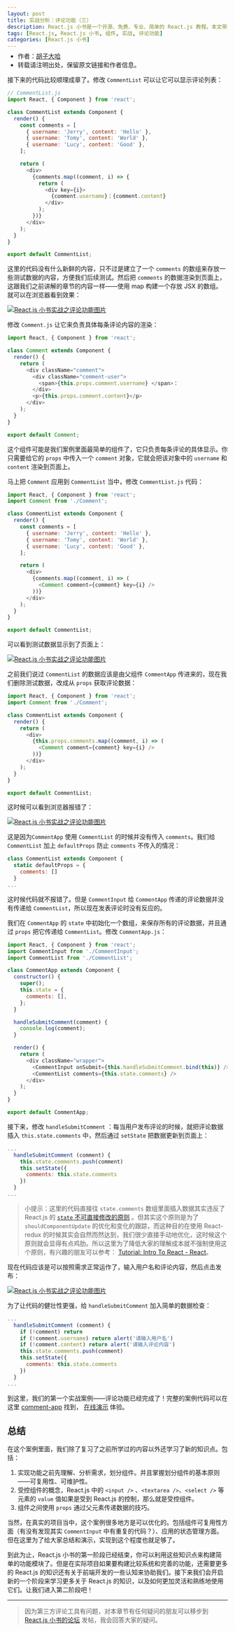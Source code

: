 ```yaml
---
layout: post
title: 实战分析：评论功能（三）
description: React.js 小书是一个开源、免费、专业、简单的 React.js 教程。本文带大家一起来学习如何分析、编写评论功能，用 React.js 实现了一个真正意义上的评论组件，本文是评论功能的第二部分。
tags: [React.js, React.js 小书, 组件, 实战, 评论功能]
categories: [React.js 小书]
---
```


<ul style='font-size: 14px; margin-top: -10px;'>
  <li>
    作者：<a href="https://www.zhihu.com/people/hu-zi-da-ha" target="_blank">胡子大哈</a>
  </li>
  <li>转载请注明出处，保留原文链接和作者信息。</li>
</ul>

接下来的代码比较顺理成章了。修改 `CommentList` 可以让它可以显示评论列表：

```javascript
// CommentList.js
import React, { Component } from 'react';

class CommentList extends Component {
  render() {
    const comments = [
      { username: 'Jerry', content: 'Hello' },
      { username: 'Tomy', content: 'World' },
      { username: 'Lucy', content: 'Good' },
    ];

    return (
      <div>
        {comments.map((comment, i) => {
          return (
            <div key={i}>
              {comment.username}：{comment.content}
            </div>
          );
        })}
      </div>
    );
  }
}

export default CommentList;
```

这里的代码没有什么新鲜的内容，只不过是建立了一个 `comments` 的数组来存放一些测试数据的内容，方便我们后续测试。然后把 `comments` 的数据渲染到页面上，这跟我们之前讲解的章节的内容一样——使用 map 构建一个存放 JSX 的数组。就可以在浏览器看到效果：

<a href="http://huzidaha.github.io/static/assets/img/posts/4EFF52CA-B573-4DBB-A313-8ADD90F65F24.png" target="_blank">![React.js 小书实战之评论功能图片](http://huzidaha.github.io/static/assets/img/posts/4EFF52CA-B573-4DBB-A313-8ADD90F65F24.png)</a>

修改 `Comment.js` 让它来负责具体每条评论内容的渲染：

```javascript
import React, { Component } from 'react';

class Comment extends Component {
  render() {
    return (
      <div className="comment">
        <div className="comment-user">
          <span>{this.props.comment.username} </span>：
        </div>
        <p>{this.props.comment.content}</p>
      </div>
    );
  }
}

export default Comment;
```

这个组件可能是我们案例里面最简单的组件了，它只负责每条评论的具体显示。你只需要给它的 `props` 中传入一个 `comment` 对象，它就会把该对象中的 `username` 和 `content` 渲染到页面上。

马上把 `Comment` 应用到 `CommentList` 当中，修改 `CommentList.js` 代码：

```javascript
import React, { Component } from 'react';
import Comment from './Comment';

class CommentList extends Component {
  render() {
    const comments = [
      { username: 'Jerry', content: 'Hello' },
      { username: 'Tomy', content: 'World' },
      { username: 'Lucy', content: 'Good' },
    ];

    return (
      <div>
        {comments.map((comment, i) => (
          <Comment comment={comment} key={i} />
        ))}
      </div>
    );
  }
}

export default CommentList;
```

可以看到测试数据显示到了页面上：

<a href="http://huzidaha.github.io/static/assets/img/posts/6A3B65A1-0CEA-4F98-B2E7-DC1D9B4CED83.png" target="_blank">![React.js 小书实战之评论功能图片](http://huzidaha.github.io/static/assets/img/posts/6A3B65A1-0CEA-4F98-B2E7-DC1D9B4CED83.png)</a>

之前我们说过 `CommentList` 的数据应该是由父组件 `CommentApp` 传进来的，现在我们删除测试数据，改成从 `props` 获取评论数据：

```javascript
import React, { Component } from 'react';
import Comment from './Comment';

class CommentList extends Component {
  render() {
    return (
      <div>
        {this.props.comments.map((comment, i) => (
          <Comment comment={comment} key={i} />
        ))}
      </div>
    );
  }
}

export default CommentList;
```

这时候可以看到浏览器报错了：

<a href="http://huzidaha.github.io/static/assets/img/posts/2B73DDBA-0D90-473A-BC2A-DB9C8E132458.png" target="_blank">![React.js 小书实战之评论功能图片](http://huzidaha.github.io/static/assets/img/posts/2B73DDBA-0D90-473A-BC2A-DB9C8E132458.png)</a>

这是因为`CommentApp` 使用 `CommentList` 的时候并没有传入 `comments`。我们给 `CommentList` 加上 `defaultProps` 防止 `comments` 不传入的情况：

```javascript
class CommentList extends Component {
  static defaultProps = {
    comments: []
  }
...
```

这时候代码就不报错了。但是 `CommentInput` 给 `CommentApp` 传递的评论数据并没有传递给 `CommentList`，所以现在发表评论时没有反应的。

我们在 `CommentApp` 的 `state` 中初始化一个数组，来保存所有的评论数据，并且通过 `props` 把它传递给 `CommentList`。修改 `CommentApp.js`：

```javascript
import React, { Component } from 'react';
import CommentInput from './CommentInput';
import CommentList from './CommentList';

class CommentApp extends Component {
  constructor() {
    super();
    this.state = {
      comments: [],
    };
  }

  handleSubmitComment(comment) {
    console.log(comment);
  }

  render() {
    return (
      <div className="wrapper">
        <CommentInput onSubmit={this.handleSubmitComment.bind(this)} />
        <CommentList comments={this.state.comments} />
      </div>
    );
  }
}

export default CommentApp;
```

接下来，修改 `handleSubmitComment` ：每当用户发布评论的时候，就把评论数据插入 `this.state.comments` 中，然后通过 `setState` 把数据更新到页面上：

```javascript
...
  handleSubmitComment (comment) {
    this.state.comments.push(comment)
    this.setState({
      comments: this.state.comments
    })
  }
...
```

> 小提示：这里的代码直接往 `state.comments` 数组里面插入数据其实违反了 React.js 的 [ `state` 不可直接修改的原则](https://facebook.github.io/react/tutorial/tutorial.html#why-immutability-is-important) 。但其实这个原则是为了 `shouldComponentUpdate` 的优化和变化的跟踪，而这种目的在使用 React-redux 的时候其实会自然而然达到，我们很少直接手动地优化，这时候这个原则就会显得有点鸡肋。所以这里为了降低大家的理解成本就不强制使用这个原则，有兴趣的朋友可以参考： [Tutorial: Intro To React - React](https://facebook.github.io/react/tutorial/tutorial.html#why-immutability-is-important)。

现在代码应该是可以按照需求正常运作了，输入用户名和评论内容，然后点击发布：

<a href="http://huzidaha.github.io/static/assets/img/posts/62C055E7-F668-4C70-A0C0-B8989A5E3B58.png" target="_blank">![React.js 小书实战之评论功能图片](http://huzidaha.github.io/static/assets/img/posts/62C055E7-F668-4C70-A0C0-B8989A5E3B58.png)</a>

为了让代码的健壮性更强，给 `handleSubmitComment` 加入简单的数据检查：

```javascript
...
  handleSubmitComment (comment) {
    if (!comment) return
    if (!comment.username) return alert('请输入用户名')
    if (!comment.content) return alert('请输入评论内容')
    this.state.comments.push(comment)
    this.setState({
      comments: this.state.comments
    })
  }
...
```

到这里，我们的第一个实战案例——评论功能已经完成了！完整的案例代码可以在这里 [comment-app](https://github.com/huzidaha/react-naive-book-examples/tree/master/comment-app) 找到， [在线演示](https://huzidaha.github.io/react-naive-book-examples/comment-app/build/index.html) 体验。

## 总结

在这个案例里面，我们除了复习了之前所学过的内容以外还学习了新的知识点。包括：

1. 实现功能之前先理解、分析需求，划分组件。并且掌握划分组件的基本原则——可复用性、可维护性。
2. 受控组件的概念，React.js 中的 `<input />` 、`<textarea />`、`<select />` 等元素的 `value` 值如果是受到 React.js 的控制，那么就是受控组件。
3. 组件之间使用 `props` 通过父元素传递数据的技巧。

当然，在真实的项目当中，这个案例很多地方是可以优化的。包括组件可复用性方面（有没有发现其实 `CommentInput` 中有重复的代码？）、应用的状态管理方面。但在这里为了给大家总结和演示，实现到这个程度也就足够了。

到此为止，React.js 小书的第一阶段已经结束，你可以利用这些知识点来构建简单的功能模块了。但是在实际项目如果要构建比较系统和完善的功能，还需要更多的 React.js 的知识还有关于前端开发的一些认知来协助我们。接下来我们会开启新的一个阶段来学习更多关于 React.js 的知识，以及如何更加灵活和熟练地使用它们。让我们进入第二阶段吧！

---

> 因为第三方评论工具有问题，对本章节有任何疑问的朋友可以移步到 <a target="_blank" href="http://scriptoj.com/category/4/react-js-小书交流区">React.js 小书的论坛</a> 发帖，我会回答大家的疑问。
